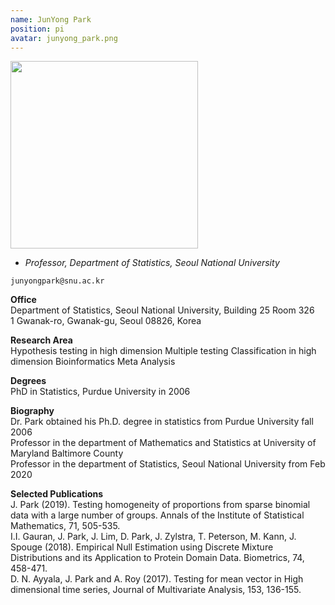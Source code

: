 ```yaml
---
name: JunYong Park
position: pi
avatar: junyong_park.png
---
```


<img width="300" src="{{site.baseurl}}/images/people/{{page.avatar}}" data-action="zoom">

- _Professor, Department of Statistics, Seoul National University_<br>

<i class="fa fa-envelope-o"></i> `junyongpark@snu.ac.kr`

**Office**<br>
Department of Statistics, Seoul National University, Building 25 Room 326 <br>
1 Gwanak-ro, Gwanak-gu, Seoul 08826, Korea

**Research Area**<br>
Hypothesis testing in high dimension
Multiple testing
Classification in high dimension
Bioinformatics
Meta Analysis

**Degrees**<br>
PhD in Statistics, Purdue University in 2006

**Biography**<br>
Dr. Park obtained his Ph.D. degree in statistics from Purdue University fall 2006<br>
Professor in the department of Mathematics and Statistics at University of Maryland Baltimore County<br>
Professor in the department of Statistics, Seoul National University from Feb 2020<br>


**Selected Publications**<br>
J. Park (2019). Testing homogeneity of proportions from sparse binomial data with a large number of groups. Annals of the Institute of Statistical Mathematics, 71, 505-535.<br>
I.I. Gauran, J. Park, J. Lim, D. Park, J. Zylstra, T. Peterson, M. Kann, J. Spouge (2018). Empirical Null Estimation using Discrete Mixture Distributions and its Application to Protein Domain Data. Biometrics, 74, 458-471.<br>
D. N. Ayyala, J. Park and A. Roy (2017). Testing for mean vector in High dimensional time series, Journal of Multivariate Analysis, 153, 136-155.<br>
